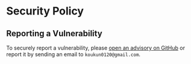# Security Policy

## Reporting a Vulnerability

To securely report a vulnerability, please [open an advisory on GitHub](https://github.com/yamadashy/repomix/security/advisories/new) or report it by sending an email to `koukun0120@gmail.com`.
